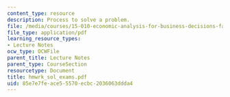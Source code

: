 ```yaml
---
content_type: resource
description: Process to solve a problem.
file: /media/courses/15-010-economic-analysis-for-business-decisions-fall-2004/85e7e7feace55570ecbc2036063ddda4_hmwrk_sol_exams.pdf
file_type: application/pdf
learning_resource_types:
- Lecture Notes
ocw_type: OCWFile
parent_title: Lecture Notes
parent_type: CourseSection
resourcetype: Document
title: hmwrk_sol_exams.pdf
uid: 85e7e7fe-ace5-5570-ecbc-2036063ddda4
---
```

